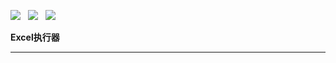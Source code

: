 ![](https://img.shields.io/badge/version-2023-green.svg) &nbsp; ![](https://img.shields.io/badge/builder-success-green.svg) &nbsp;
![](https://img.shields.io/badge/Author-Gjing-green.svg) &nbsp;   

**Excel执行器**

---
